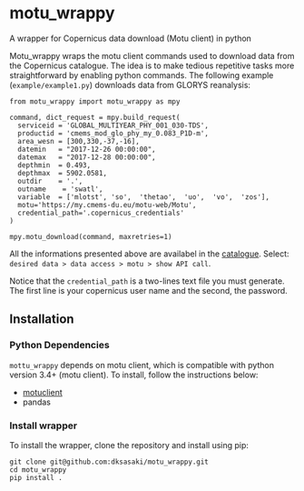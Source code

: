 # motu_wrappy
 A wrapper for Copernicus data download (Motu client) in python

  Motu_wrappy wraps the motu client commands used to download data from the Copernicus catalogue. The idea is to make tedious repetitive tasks more straightforward by enabling python commands. The following example (`example/example1.py`) downloads data from GLORYS reanalysis:

  ```
  from motu_wrappy import motu_wrappy as mpy

command, dict_request = mpy.build_request(
    serviceid = 'GLOBAL_MULTIYEAR_PHY_001_030-TDS',
    productid = 'cmems_mod_glo_phy_my_0.083_P1D-m',
    area_wesn = [300,330,-37,-16],
    datemin   = "2017-12-26 00:00:00",
    datemax   = "2017-12-28 00:00:00",
    depthmin  = 0.493,
    depthmax  = 5902.0581,
    outdir    = '.',
    outname    = 'swatl',
    variable  = ['mlotst', 'so',  'thetao',  'uo',  'vo',  'zos'],
    motu='https://my.cmems-du.eu/motu-web/Motu',
    credential_path='.copernicus_credentials'
)

mpy.motu_download(command, maxretries=1)
```

All the informations presented above are availabel in the [catalogue](https://resources.marine.copernicus.eu/). Select: `desired data > data access > motu > show API call`. 

Notice that the `credential_path` is a two-lines text file you must generate. The first line is your copernicus user name and the second, the password.

## Installation


### Python Dependencies
`mottu_wrappy` depends on motu client, which is compatible with python version 3.4+ (motu client). To install, follow the instructions below:

- [motuclient](https://help.marine.copernicus.eu/en/articles/4796533-what-are-the-motu-client-motuclient-and-python-requirements)
- pandas


### Install wrapper

To install the wrapper, clone the repository and install using pip:

```
git clone git@github.com:dksasaki/motu_wrappy.git
cd motu_wrappy
pip install .
```